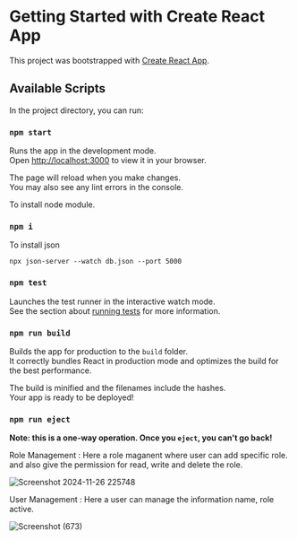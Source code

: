 # Getting Started with Create React App

This project was bootstrapped with [Create React App](https://github.com/facebook/create-react-app).

## Available Scripts

In the project directory, you can run:

### `npm start`

Runs the app in the development mode.\
Open [http://localhost:3000](http://localhost:3000) to view it in your browser.

The page will reload when you make changes.\
You may also see any lint errors in the console.

To install node module.

### `npm i`

To install json 

 `npx json-server --watch db.json --port 5000`


### `npm test`

Launches the test runner in the interactive watch mode.\
See the section about [running tests](https://facebook.github.io/create-react-app/docs/running-tests) for more information.

### `npm run build`

Builds the app for production to the `build` folder.\
It correctly bundles React in production mode and optimizes the build for the best performance.

The build is minified and the filenames include the hashes.\
Your app is ready to be deployed!

### `npm run eject`

**Note: this is a one-way operation. Once you `eject`, you can't go back!**


Role Management : Here a role maganent where user can add specific role. and also give the permission for read, write and delete the role.

![Screenshot 2024-11-26 225748](https://github.com/user-attachments/assets/442e54b0-e30e-4715-8668-a0431b891c7d)


User Management : Here a user can manage the information name, role active.  


![Screenshot (673)](https://github.com/user-attachments/assets/8e0582e2-9d73-4c00-b6fa-1a00dbfe272a)

